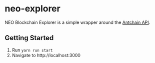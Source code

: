 # neo-explorer

NEO Blockchain Explorer is a simple wrapper around the [Antchain API](http://antchain.org/api/).

## Getting Started

1. Run `yarn run start`
2. Navigate to http://localhost:3000
